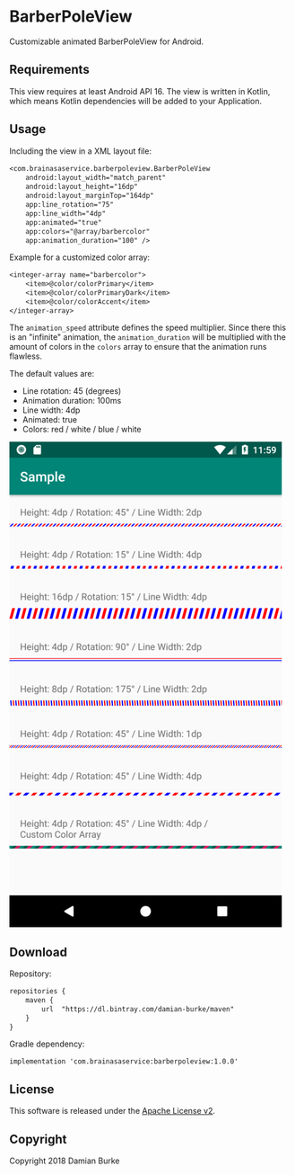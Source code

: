 # BarberPoleView

Customizable animated BarberPoleView for Android.

## Requirements

This view requires at least Android API 16. The view is written in
Kotlin, which means Kotlin dependencies will be added to your
Application.

## Usage

Including the view in a XML layout file:

    <com.brainasaservice.barberpoleview.BarberPoleView
        android:layout_width="match_parent"
        android:layout_height="16dp"
        android:layout_marginTop="164dp"
        app:line_rotation="75"
        app:line_width="4dp"
        app:animated="true"
        app:colors="@array/barbercolor"
        app:animation_duration="100" />

Example for a customized color array:

    <integer-array name="barbercolor">
        <item>@color/colorPrimary</item>
        <item>@color/colorPrimaryDark</item>
        <item>@color/colorAccent</item>
    </integer-array>

The `animation_speed` attribute defines the speed multiplier. Since
there this is an "infinite" animation, the `animation_duration` will
be multiplied with the amount of colors in the `colors` array to
ensure that the animation runs flawless.

The default values are:
- Line rotation: 45 (degrees)
- Animation duration: 100ms
- Line width: 4dp
- Animated: true
- Colors: red / white / blue / white

![Example Screenshot](art/sample_screenshot.png "Example Screenshot")

## Download

Repository:

    repositories {
        maven {
            url  "https://dl.bintray.com/damian-burke/maven"
        }
    }

Gradle dependency:

    implementation 'com.brainasaservice:barberpoleview:1.0.0'

## License

This software is released under the [Apache License v2](https://www.apache.org/licenses/LICENSE-2.0).

## Copyright

Copyright 2018 Damian Burke